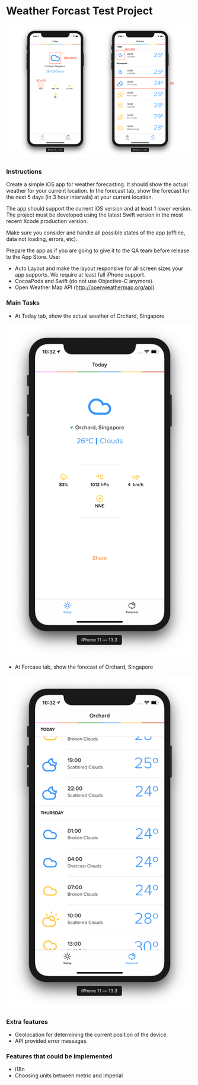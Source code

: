# Weather Forcast Test Project

<p align="center" >
<img src="header.png" width=530px>
</p>

### Instructions

Create a simple iOS app for weather forecasting. It should show the actual weather for your current location. In the forecast tab, show the forecast for the next 5 days (in 3 hour intervals) at your current location.

The app should support the current iOS version and at least 1 lower version. The project must be developed using the latest Swift version in the most recent Xcode production version.

Make sure you consider and handle all possible states of the app (offline, data not loading, errors, etc).

Prepare the app as 
if you are going to give it to the QA team before release to the App Store.
Use:
* Auto Layout and make the layout responsive for all screen sizes your app supports. We
require at least full iPhone support.
* CocoaPods and Swift (do not use Objective-C anymore).
* Open Weather Map API (​http://openweathermap.org/api​).

### Main Tasks
* At Today tab, show the actual weather of Orchard, Singapore

<p align="left" >
<img src="today_tab.png" width=530px>
</p>

* At Forcase tab, show the forecast of Orchard, Singapore

<p align="left" >
<img src="forecast_tab.png" width=530px>
</p>

### Extra features
* Geolocation for determining the current position of the device.
* API provided error messages.

### Features that could be implemented
* i18n
* Choosing units between metric and imperial
